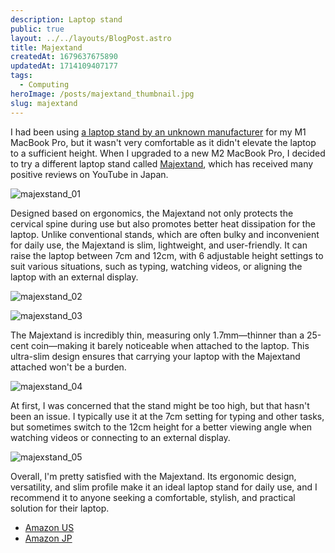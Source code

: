 ```yaml
---
description: Laptop stand
public: true
layout: ../../layouts/BlogPost.astro
title: Majextand
createdAt: 1679637675890
updatedAt: 1714109407177
tags:
  - Computing
heroImage: /posts/majextand_thumbnail.jpg
slug: majextand
---
```



I had been using [a laptop stand by an unknown manufacturer](/posts/aiyujiwu-laptop-stand) for my M1 MacBook Pro, but it wasn't very comfortable as it didn't elevate the laptop to a sufficient height. When I upgraded to a new M2 MacBook Pro, I decided to try a different laptop stand called [Majextand](https://amzn.to/40d54nI), which has received many positive reviews on YouTube in Japan.

![majexstand_01](/posts/majextand_majexstand-01.jpg)

Designed based on ergonomics, the Majextand not only protects the cervical spine during use but also promotes better heat dissipation for the laptop. Unlike conventional stands, which are often bulky and inconvenient for daily use, the Majextand is slim, lightweight, and user-friendly. It can raise the laptop between 7cm and 12cm, with 6 adjustable height settings to suit various situations, such as typing, watching videos, or aligning the laptop with an external display.

![majexstand_02](/posts/majextand_majexstand-02.jpg)

![majexstand_03](/posts/majextand_majexstand-03.jpg)

The Majextand is incredibly thin, measuring only 1.7mm—thinner than a 25-cent coin—making it barely noticeable when attached to the laptop. This ultra-slim design ensures that carrying your laptop with the Majextand attached won't be a burden.

![majexstand_04](/posts/majextand_majexstand-04.jpg)

At first, I was concerned that the stand might be too high, but that hasn't been an issue. I typically use it at the 7cm setting for typing and other tasks, but sometimes switch to the 12cm height for a better viewing angle when watching videos or connecting to an external display.

![majexstand_05](/posts/majextand_majexstand-05.jpg)

Overall, I'm pretty satisfied with the Majextand. Its ergonomic design, versatility, and slim profile make it an ideal laptop stand for daily use, and I  recommend it to anyone seeking a comfortable, stylish, and practical solution for their laptop.

- [Amazon US](https://amzn.to/40d54nI)
- [Amazon JP](https://amzn.to/40xl43G)